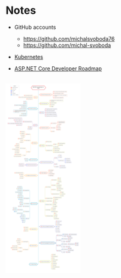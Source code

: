 # Notes

- GitHub accounts
  - https://github.com/michalsvoboda76
  - https://github.com/michal-svoboda  

- [Kubernetes](K8s.md)

- [ASP.NET Core Developer Roadmap](https://github.com/MoienTajik/AspNetCore-Developer-Roadmap)
<br/>  
<img src="https://github.com/MoienTajik/AspNetCore-Developer-Roadmap/raw/master/aspnetcore-developer-roadmap.png" width="200"  />
